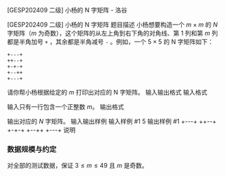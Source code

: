 



[GESP202409 二级] 小杨的 N 字矩阵 - 洛谷














[GESP202409 二级] 小杨的 N 字矩阵
题目描述
小杨想要构造一个 $m \times m$ 的 $N$ 字矩阵（$m$ 为奇数），这个矩阵的从左上角到右下角的对角线、第 $1$ 列和第 $m$ 列都是半角加号 `+` ，其余都是半角减号 `-` 。例如，一个 $5 \times 5$ 的 N 字矩阵如下：

```plain
+---+
++--+
+-+-+
+--++
+---+
```

请你帮小杨根据给定的 $m$ 打印出对应的 N 字矩阵。
输入输出格式
输入格式

输入只有一行包含一个正整数 $m$。
输出格式

输出对应的 $N$ 字矩阵。
输入输出样例
输入样例 #1
5
输出样例 #1
+---+
++--+
+-+-+
+--++
+---+
说明
### 数据规模与约定

对全部的测试数据，保证 $3 \leq m \leq 49$ 且 $m$ 是奇数。







